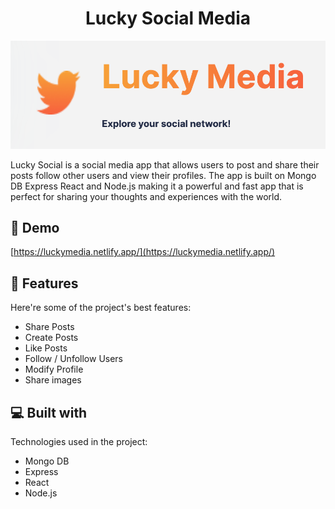 <h1 align="center" id="title">Lucky Social Media</h1>

<p align="center"><img src="https://github.com/lucky-hw-kim/MERN-App/blob/main/doc/Screen%20Shot%202022-07-04%20at%2011.47.00%20AM.png?raw=true" alt="project-image"></p>

<p id="description">Lucky Social is a social media app that allows users to post and share their posts follow other users and view their profiles. The app is built on Mongo DB Express React and Node.js making it a powerful and fast app that is perfect for sharing your thoughts and experiences with the world.</p>

<h2>🚀 Demo</h2>

[https://luckymedia.netlify.app/](https://luckymedia.netlify.app/)

  
  
<h2>🧐 Features</h2>

Here're some of the project's best features:

*   Share Posts
*   Create Posts
*   Like Posts
*   Follow / Unfollow Users
*   Modify Profile
*   Share images

  
  
<h2>💻 Built with</h2>

Technologies used in the project:

*   Mongo DB
*   Express
*   React
*   Node.js